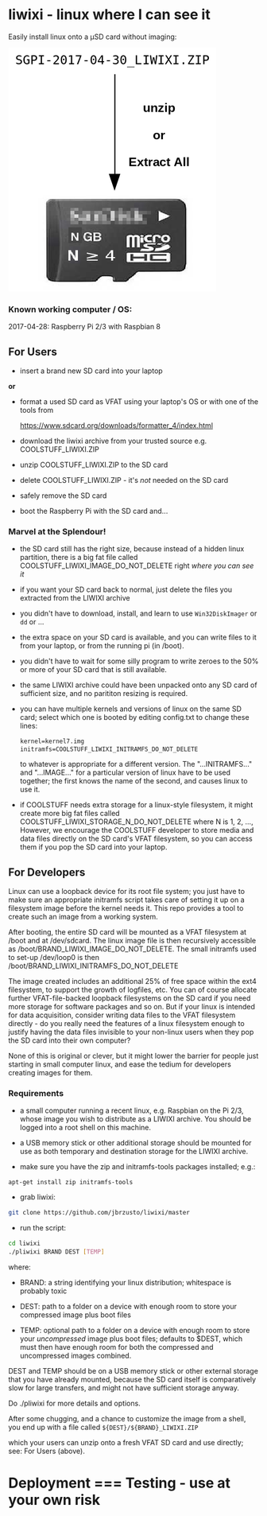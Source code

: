 # liwixi - linux where I can see it

Easily install linux onto a μSD card without imaging:

![liwixi user install procedure](liwixi_to_micro_SD_card.png)
### Known working computer / OS: ###

  2017-04-28:  Raspberry Pi 2/3 with Raspbian 8
  
## For Users ##

- insert a brand new SD card into your laptop

**or**

- format a used SD card as VFAT using your laptop's OS or with one of the tools from

    https://www.sdcard.org/downloads/formatter_4/index.html

- download the liwixi archive from your trusted source e.g. COOLSTUFF_LIWIXI.ZIP

- unzip COOLSTUFF_LIWIXI.ZIP to the SD card

- delete COOLSTUFF_LIWIXI.ZIP - it's *not* needed on the SD card

- safely remove the SD card

- boot the Raspberry Pi with the SD card and...

### Marvel at the Splendour! ###

 - the SD card still has the right size, because instead of a hidden
   linux partition, there is a big fat file called
   COOLSTUFF_LIWIXI_IMAGE_DO_NOT_DELETE right *where you can see it*

 - if you want your SD card back to normal, just delete the files you
   extracted from the LIWIXI archive

 - you didn't have to download, install, and learn to use `Win32DiskImager` or
   `dd` or ...

 - the extra space on your SD card is available, and you can write files to it
   from your laptop, or from the running pi (in /boot).

 - you didn't have to wait for some silly program to write zeroes to the 50% or more
   of your SD card that is still available.

 - the same LIWIXI archive could have been unpacked onto any SD card of sufficient
   size, and no parititon resizing is required.

 - you can have multiple kernels and versions of linux on the same SD card; select
   which one is booted by editing config.txt to change these lines:
   ```
   kernel=kernel7.img
   initramfs=COOLSTUFF_LIWIXI_INITRAMFS_DO_NOT_DELETE
   ```
   to whatever is appropriate for a different version.  The
   "...INITRAMFS..." and "...IMAGE..."  for a particular version of linux
   have to be used together; the first knows the name of the second,
   and causes linux to use it.

 - if COOLSTUFF needs extra storage for a linux-style filesystem, it
   might create more big fat files called
   COOLSTUFF_LIWIXI_STORAGE_N_DO_NOT_DELETE where N is 1, 2, ...,
   However, we encourage the COOLSTUFF developer to store media and
   data files directly on the SD card's VFAT filesystem, so you can
   access them if you pop the SD card into your laptop.

## For Developers ##

Linux can use a loopback device for its root file system; you just
have to make sure an appropriate initramfs script takes care of
setting it up on a filesystem image before the kernel needs it.
This repo provides a tool to create such an image from a working
system.

After booting, the entire SD card will be mounted as a VFAT filesystem
at /boot and at /dev/sdcard.  The linux image file is then recursively
accessible as /boot/BRAND_LIWIXI_IMAGE_DO_NOT_DELETE.  The small
initramfs used to set-up /dev/loop0 is then
/boot/BRAND_LIWIXI_INITRAMFS_DO_NOT_DELETE

The image created includes an additional 25% of free space within the
ext4 filesystem, to support the growth of logfiles, etc.  You can of
course allocate further VFAT-file-backed loopback filesystems on the
SD card if you need more storage for software packages and so on.  But
if your linux is intended for data acquisition, consider writing data
files to the VFAT filesystem directly - do you really need the
features of a linux filesystem enough to justify having the data files
invisible to your non-linux users when they pop the SD card into their
own computer?

None of this is original or clever, but it might lower the barrier for
people just starting in small computer linux, and ease the tedium for
developers creating images for them.

### Requirements ###

- a small computer running a recent linux, e.g. Raspbian on the Pi 2/3,
  whose image you wish to distribute as a LIWIXI archive.  You should
  be logged into a root shell on this machine.

- a USB memory stick or other additional storage should be mounted for use
  as both temporary and destination storage for the LIWIXI archive.

- make sure you have the zip and initramfs-tools packages installed; e.g.:
```
apt-get install zip initramfs-tools
```
- grab liwixi:
```bash
git clone https://github.com/jbrzusto/liwixi/master
```
- run the script:
```bash
cd liwixi
./pliwixi BRAND DEST [TEMP]
```
where:

   - BRAND: a string identifying your linux distribution; whitespace
     is probably toxic

   - DEST: path to a folder on a device with enough room to store
     your compressed image plus boot files

   - TEMP: optional path to a folder on a device with enough room to
     store your *uncompressed* image plus boot files;
     defaults to $DEST, which must then have enough room for both the
     compressed and uncompressed images combined.

DEST and TEMP should be on a USB memory stick or other external storage that
you have already mounted, because the SD card itself is comparatively slow
for large transfers, and might not have sufficient storage anyway.

Do ./pliwixi for more details and options.

After some chugging, and a chance to customize the image from a shell,
you end up with a file called
`
${DEST}/${BRAND}_LIWIXI.ZIP
`

which your users can unzip onto a fresh VFAT SD card and use directly;
see:  For Users (above).

# Deployment === Testing - use at your own risk #

